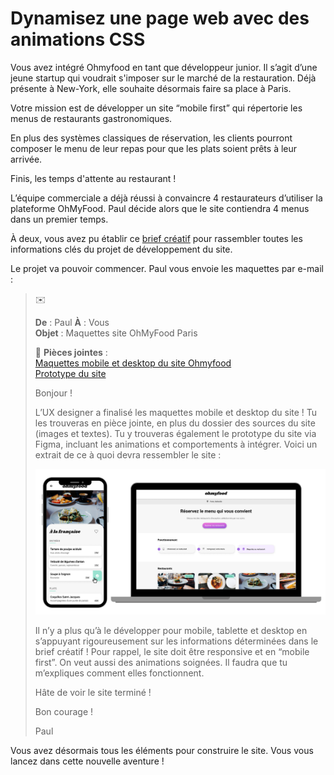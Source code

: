 # Dynamisez une page web avec des animations CSS

Vous avez intégré Ohmyfood en tant que développeur junior. Il s’agit d’une jeune startup qui voudrait s'imposer sur le marché de la restauration. Déjà présente à New-York, elle souhaite désormais faire sa place à Paris. 

Votre mission est de développer un site “mobile first” qui répertorie les menus de restaurants gastronomiques.

En plus des systèmes classiques de réservation, les clients pourront composer le menu de leur repas pour que les plats soient prêts à leur arrivée. 

Finis, les temps d'attente au restaurant !

L’équipe commerciale a déjà réussi à convaincre 4 restaurateurs d’utiliser la plateforme OhMyFood. Paul décide alors que le site contiendra 4 menus dans un premier temps. 

À deux, vous avez pu établir ce [brief créatif](https://course.oc-static.com/projects/Développeur+Web/IW_P4+Animations+CSS+Ohmyfood/Brief+créatif+site+Ohmyfood.pdf) pour rassembler toutes les informations clés du projet de développement du site.

Le projet va pouvoir commencer. Paul vous envoie les maquettes par e-mail :

>
> :envelope:
>
> **De** : Paul 
> **À** : Vous  
> **Objet** : Maquettes site OhMyFood Paris
>
> :paperclip: **Pièces jointes** :  
> [Maquettes mobile et desktop du site Ohmyfood](https://www.figma.com/design/t4449fzDnwGYmzuwQdu87V/Maquettes-Ohmyfood-(mobile-et-desktop)?node-id=0-1&p=f&t=T14RlWCXEWbwhQyw-0)  
> [Prototype du site](https://www.figma.com/proto/t4449fzDnwGYmzuwQdu87V/Maquettes-Ohmyfood-(mobile-et-desktop)?node-id=25368-591&scaling=scale-down&page-id=0%3A1&starting-point-node-id=25368%3A591&show-proto-sidebar=1)  
>
> Bonjour !
>
> L’UX designer a finalisé les maquettes mobile et desktop du site ! Tu les trouveras en pièce jointe, en plus du dossier des sources du site (images et textes). Tu y trouveras également le prototype du site via Figma, incluant les animations et comportements à intégrer. Voici un extrait de ce à quoi devra ressembler le site :
>
> ![Banner Ohmyfood](docs/banner_ohmyfood.png)
>
> Il n’y a plus qu’à le développer pour mobile, tablette et desktop en s’appuyant rigoureusement sur les informations déterminées dans le brief créatif ! Pour rappel, le site doit être responsive et en “mobile first”. On veut aussi des animations soignées. Il faudra que tu m’expliques comment elles fonctionnent. 
>
> Hâte de voir le site terminé ! 
>
> Bon courage !
>
> Paul
>

Vous avez désormais tous les éléments pour construire le site. Vous vous lancez dans cette nouvelle aventure !
